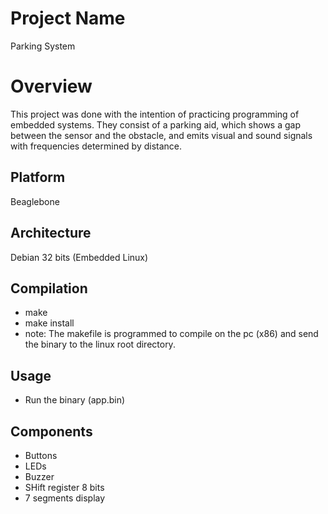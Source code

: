 # Project Name
Parking System

# Overview
This project was done with the intention of practicing programming of embedded systems. They consist of a parking aid, which shows a gap between the sensor and the obstacle, and emits visual and sound signals with frequencies determined by distance.

## Platform
Beaglebone

## Architecture
Debian 32 bits (Embedded Linux)

## Compilation
- make
- make install 
- note: The makefile is programmed to compile on the pc (x86) and send the binary to the linux root directory.

## Usage
- Run the binary (app.bin)

## Components
- Buttons
- LEDs
- Buzzer
- SHift register 8 bits
- 7 segments display
